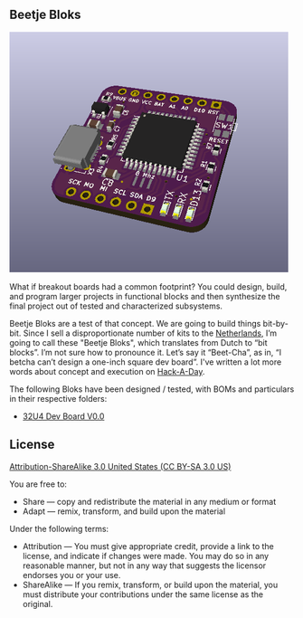 Beetje Bloks
----------------

![32U4](images/project.png) 

What if breakout boards had a common footprint? You could design, build, and program larger projects in functional blocks and then synthesize the final project out of tested and characterized subsystems. 

Beetje Bloks are a test of that concept. We are going to build things bit-by-bit. Since I sell a disproportionate number of kits to the [Netherlands](http://www.makersbox.us/2017/11/500-tindie-orders.html), I’m going to call these "Beetje Bloks", which translates from Dutch to “bit blocks”.  I’m not sure how to pronounce it.  Let’s say it “Beet-Cha”, as in, “I betcha can’t design a one-inch square dev board”.  I've written a lot more words about concept and execution on [Hack-A-Day](https://hackaday.io/project/160638-beetje-bloks).

The following Bloks have been designed / tested, with BOMs and particulars in their respective folders:

- [32U4 Dev Board V0.0](design_files_32U4)

License
----------------
[Attribution-ShareAlike 3.0 United States (CC BY-SA 3.0 US)](https://creativecommons.org/licenses/by-sa/3.0/us/)

You are free to:

- Share — copy and redistribute the material in any medium or format
- Adapt — remix, transform, and build upon the material

Under the following terms:

- Attribution — You must give appropriate credit, provide a link to the license, and indicate if changes were made. You may do so in any reasonable manner, but not in any way that suggests the licensor endorses you or your use.
- ShareAlike — If you remix, transform, or build upon the material, you must distribute your contributions under the same license as the original.
